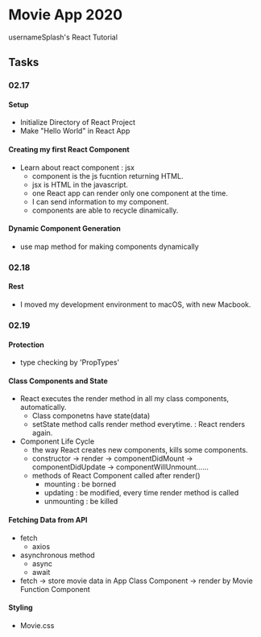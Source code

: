 # Movie App 2020

usernameSplash's React Tutorial

## Tasks

### 02.17

#### Setup

- Initialize Directory of React Project
- Make "Hello World" in React App

#### Creating my first React Component

- Learn about react component : jsx
  - component is the js fucntion returning HTML.
  - jsx is HTML in the javascript.
  - one React app can render only one component at the time.
  - I can send information to my component.
  - components are able to recycle dinamically.

#### Dynamic Component Generation

- use map method for making components dynamically


### 02.18
#### Rest
- I moved my development environment to macOS, with new Macbook.

### 02.19
#### Protection
- type checking by 'PropTypes'
#### Class Components and State
- React executes the render method in all my class components, automatically.
  - Class componetns have state(data)
  - setState method calls render method everytime. : React renders again.
- Component Life Cycle
  - the way React creates new components, kills some components.
  - constructor -> render -> componentDidMount -> componentDidUpdate -> componentWillUnmount……
  - methods of React Component called after render()
    - mounting : be borned
    - updating : be modified, every time render method is called
    - unmounting : be killed
#### Fetching Data from API
- fetch
  - axios
- asynchronous method
  - async
  - await
- fetch -> store movie data in App Class Component -> render by Movie Function Component
#### Styling
- Movie.css